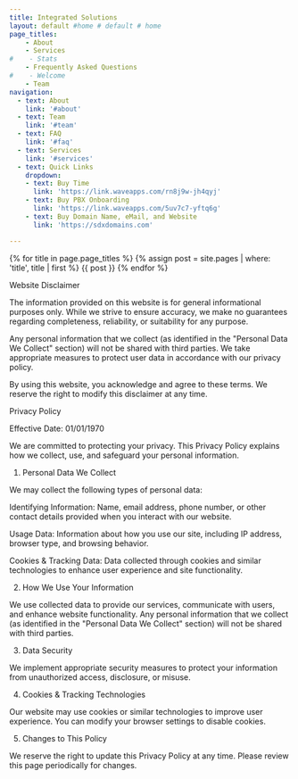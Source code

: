 ```yaml
---
title: Integrated Solutions
layout: default #home # default # home
page_titles:
    - About
    - Services
#    - Stats
    - Frequently Asked Questions
#    - Welcome
    - Team
navigation:
  - text: About
    link: '#about'
  - text: Team
    link: '#team'
  - text: FAQ
    link: '#faq'
  - text: Services
    link: '#services'
  - text: Quick Links
    dropdown:
    - text: Buy Time
      link: 'https://link.waveapps.com/rn8j9w-jh4qyj'
    - text: Buy PBX Onboarding
      link: 'https://link.waveapps.com/5uv7c7-yftq6g'
    - text: Buy Domain Name, eMail, and Website
      link: 'https://sdxdomains.com'

---
```

{% for title in page.page_titles %}
  {% assign post = site.pages | where: 'title', title | first %}
  {{ post }}
{% endfor %}





Website Disclaimer 

The information provided on this website is for general informational purposes only. While we strive to ensure accuracy, we make no guarantees regarding completeness, reliability, or suitability for any purpose. 

Any personal information that we collect (as identified in the "Personal Data We Collect" section) will not be shared with third parties. We take appropriate measures to protect user data in accordance with our privacy policy. 

By using this website, you acknowledge and agree to these terms. We reserve the right to modify this disclaimer at any time. 

Privacy Policy 

Effective Date: 01/01/1970 

We are committed to protecting your privacy. This Privacy Policy explains how we collect, use, and safeguard your personal information. 

1. Personal Data We Collect 

We may collect the following types of personal data: 

Identifying Information: Name, email address, phone number, or other contact details provided when you interact with our website. 

Usage Data: Information about how you use our site, including IP address, browser type, and browsing behavior. 

Cookies & Tracking Data: Data collected through cookies and similar technologies to enhance user experience and site functionality. 

 

2. How We Use Your Information 

We use collected data to provide our services, communicate with users, and enhance website functionality. Any personal information that we collect (as identified in the "Personal Data We Collect" section) will not be shared with third parties. 

3. Data Security 

We implement appropriate security measures to protect your information from unauthorized access, disclosure, or misuse. 

4. Cookies & Tracking Technologies 

Our website may use cookies or similar technologies to improve user experience. You can modify your browser settings to disable cookies. 

5. Changes to This Policy 

We reserve the right to update this Privacy Policy at any time. Please review this page periodically for changes. 
